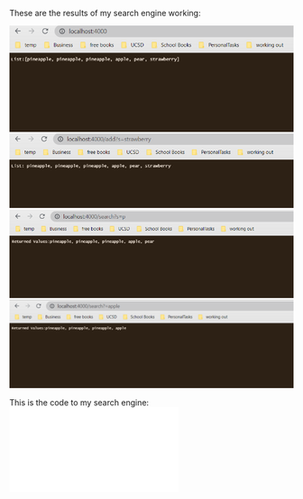 

These are the results of my search engine working:

![fullList](images/fullList.PNG)
![Add Result](images/addworking.PNG)
![Search Result](images/searchWorking.PNG)
![Search Result](images/searchWorking2.PNG)


This is the code to my search engine:
![Search Engine](SearchEngine.java)